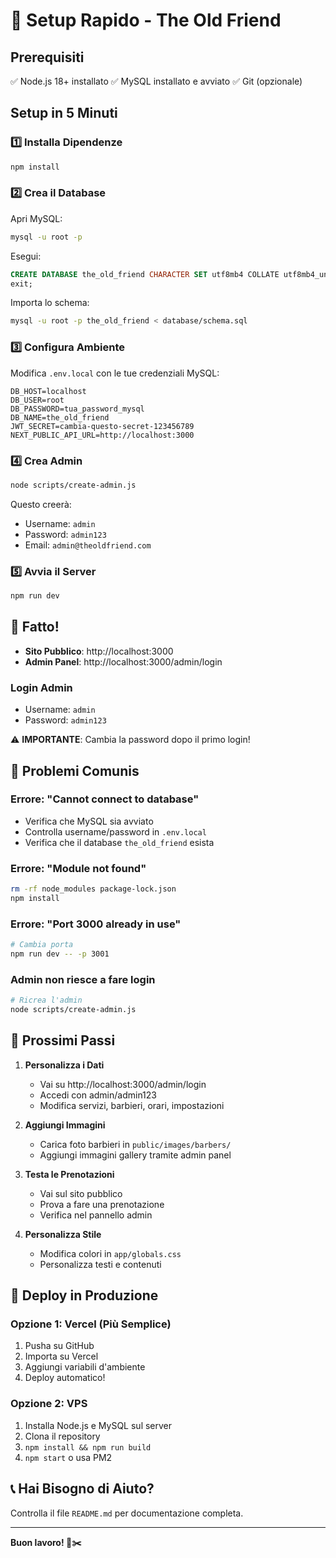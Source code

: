 # 🚀 Setup Rapido - The Old Friend

## Prerequisiti
✅ Node.js 18+ installato
✅ MySQL installato e avviato
✅ Git (opzionale)

## Setup in 5 Minuti

### 1️⃣ Installa Dipendenze
```bash
npm install
```

### 2️⃣ Crea il Database
Apri MySQL:
```bash
mysql -u root -p
```

Esegui:
```sql
CREATE DATABASE the_old_friend CHARACTER SET utf8mb4 COLLATE utf8mb4_unicode_ci;
exit;
```

Importa lo schema:
```bash
mysql -u root -p the_old_friend < database/schema.sql
```

### 3️⃣ Configura Ambiente
Modifica `.env.local` con le tue credenziali MySQL:
```env
DB_HOST=localhost
DB_USER=root
DB_PASSWORD=tua_password_mysql
DB_NAME=the_old_friend
JWT_SECRET=cambia-questo-secret-123456789
NEXT_PUBLIC_API_URL=http://localhost:3000
```

### 4️⃣ Crea Admin
```bash
node scripts/create-admin.js
```

Questo creerà:
- Username: `admin`
- Password: `admin123`
- Email: `admin@theoldfriend.com`

### 5️⃣ Avvia il Server
```bash
npm run dev
```

## 🎉 Fatto!

- **Sito Pubblico**: http://localhost:3000
- **Admin Panel**: http://localhost:3000/admin/login

### Login Admin
- Username: `admin`
- Password: `admin123`

⚠️ **IMPORTANTE**: Cambia la password dopo il primo login!

## 🔧 Problemi Comunis

### Errore: "Cannot connect to database"
- Verifica che MySQL sia avviato
- Controlla username/password in `.env.local`
- Verifica che il database `the_old_friend` esista

### Errore: "Module not found"
```bash
rm -rf node_modules package-lock.json
npm install
```

### Errore: "Port 3000 already in use"
```bash
# Cambia porta
npm run dev -- -p 3001
```

### Admin non riesce a fare login
```bash
# Ricrea l'admin
node scripts/create-admin.js
```

## 📝 Prossimi Passi

1. **Personalizza i Dati**
   - Vai su http://localhost:3000/admin/login
   - Accedi con admin/admin123
   - Modifica servizi, barbieri, orari, impostazioni

2. **Aggiungi Immagini**
   - Carica foto barbieri in `public/images/barbers/`
   - Aggiungi immagini gallery tramite admin panel

3. **Testa le Prenotazioni**
   - Vai sul sito pubblico
   - Prova a fare una prenotazione
   - Verifica nel pannello admin

4. **Personalizza Stile**
   - Modifica colori in `app/globals.css`
   - Personalizza testi e contenuti

## 🚀 Deploy in Produzione

### Opzione 1: Vercel (Più Semplice)
1. Pusha su GitHub
2. Importa su Vercel
3. Aggiungi variabili d'ambiente
4. Deploy automatico!

### Opzione 2: VPS
1. Installa Node.js e MySQL sul server
2. Clona il repository
3. `npm install && npm run build`
4. `npm start` o usa PM2

## 📞 Hai Bisogno di Aiuto?

Controlla il file `README.md` per documentazione completa.

---

**Buon lavoro! 💈✂️**